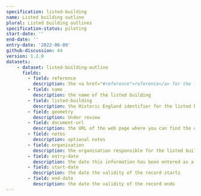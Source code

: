 ```yaml
---
specification: listed-building
name: Listed building outline
plural: Listed building outlines
specification-status: piloting
start-date: ''
end-date: ''
entry-date: '2022-06-09'
github-discussion: 44
version: 1.2.0
datasets:
    - dataset: listed-building-outline
      fields:
        - field: reference
          description: the <a href="#reference">reference</a> for the listed building
        - field: name
          description: the name of the listed building
        - field: listed-building
          description: the Historic England identifier for the listed building, for example <a href="https://historicengland.org.uk/listing/the-list/list-entry/1024710" class="govuk-link">1024710</a>
        - field: geometry
          description: Under review 
        - field: document-url
          description: the URL of the web page where you can find the document for the listed building
        - field: notes
          description: optional notes
        - field: organisation
          description: the organisation responsible for the listed building
        - field: entry-date
          description: the date this information has been entered as a record
        - field: start-date
          description: the date the validity of the record starts
        - field: end-date
          description: the date the validity of the record ends
---
```

